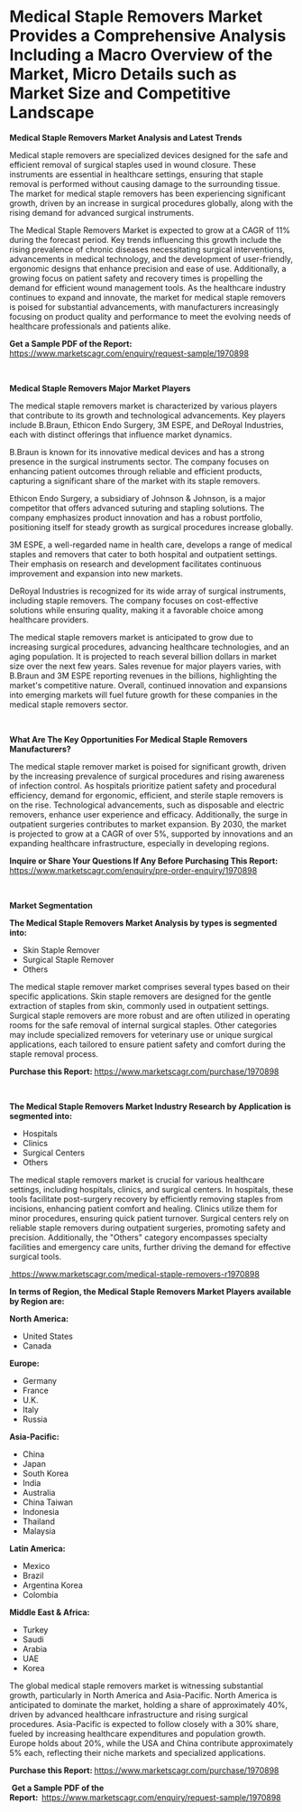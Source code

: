 <p><h1>Medical Staple Removers Market Provides a Comprehensive Analysis Including a Macro Overview of the Market, Micro Details such as Market Size and Competitive Landscape</h1></p><p><strong>Medical Staple Removers Market Analysis and Latest Trends</strong></p>
<p><p>Medical staple removers are specialized devices designed for the safe and efficient removal of surgical staples used in wound closure. These instruments are essential in healthcare settings, ensuring that staple removal is performed without causing damage to the surrounding tissue. The market for medical staple removers has been experiencing significant growth, driven by an increase in surgical procedures globally, along with the rising demand for advanced surgical instruments.</p><p>The Medical Staple Removers Market is expected to grow at a CAGR of 11% during the forecast period. Key trends influencing this growth include the rising prevalence of chronic diseases necessitating surgical interventions, advancements in medical technology, and the development of user-friendly, ergonomic designs that enhance precision and ease of use. Additionally, a growing focus on patient safety and recovery times is propelling the demand for efficient wound management tools. As the healthcare industry continues to expand and innovate, the market for medical staple removers is poised for substantial advancements, with manufacturers increasingly focusing on product quality and performance to meet the evolving needs of healthcare professionals and patients alike.</p></p>
<p><strong>Get a Sample PDF of the Report:&nbsp;</strong> <a href="https://www.marketscagr.com/enquiry/request-sample/1970898?utm_campaign=2031&utm_medium=2&utm_source=Github&utm_content=ia&utm_term=13042025&utm_id=medical-staple-removers">https://www.marketscagr.com/enquiry/request-sample/1970898</a></p>
<p>&nbsp;</p>
<p><strong>Medical Staple Removers Major Market Players</strong></p>
<p><p>The medical staple removers market is characterized by various players that contribute to its growth and technological advancements. Key players include B.Braun, Ethicon Endo Surgery, 3M ESPE, and DeRoyal Industries, each with distinct offerings that influence market dynamics.</p><p>B.Braun is known for its innovative medical devices and has a strong presence in the surgical instruments sector. The company focuses on enhancing patient outcomes through reliable and efficient products, capturing a significant share of the market with its staple removers.</p><p>Ethicon Endo Surgery, a subsidiary of Johnson & Johnson, is a major competitor that offers advanced suturing and stapling solutions. The company emphasizes product innovation and has a robust portfolio, positioning itself for steady growth as surgical procedures increase globally.</p><p>3M ESPE, a well-regarded name in health care, develops a range of medical staples and removers that cater to both hospital and outpatient settings. Their emphasis on research and development facilitates continuous improvement and expansion into new markets.</p><p>DeRoyal Industries is recognized for its wide array of surgical instruments, including staple removers. The company focuses on cost-effective solutions while ensuring quality, making it a favorable choice among healthcare providers.</p><p>The medical staple removers market is anticipated to grow due to increasing surgical procedures, advancing healthcare technologies, and an aging population. It is projected to reach several billion dollars in market size over the next few years. Sales revenue for major players varies, with B.Braun and 3M ESPE reporting revenues in the billions, highlighting the market's competitive nature. Overall, continued innovation and expansions into emerging markets will fuel future growth for these companies in the medical staple removers sector.</p></p>
<p>&nbsp;</p>
<p><strong>What Are The Key Opportunities For Medical Staple Removers Manufacturers?</strong></p>
<p><p>The medical staple remover market is poised for significant growth, driven by the increasing prevalence of surgical procedures and rising awareness of infection control. As hospitals prioritize patient safety and procedural efficiency, demand for ergonomic, efficient, and sterile staple removers is on the rise. Technological advancements, such as disposable and electric removers, enhance user experience and efficacy. Additionally, the surge in outpatient surgeries contributes to market expansion. By 2030, the market is projected to grow at a CAGR of over 5%, supported by innovations and an expanding healthcare infrastructure, especially in developing regions.</p></p>
<p><strong>Inquire or Share Your Questions If Any Before Purchasing This Report:</strong> <a href="https://www.marketscagr.com/enquiry/pre-order-enquiry/1970898?utm_campaign=2031&utm_medium=2&utm_source=Github&utm_content=ia&utm_term=13042025&utm_id=medical-staple-removers">https://www.marketscagr.com/enquiry/pre-order-enquiry/1970898</a></p>
<p>&nbsp;</p>
<p><strong>Market Segmentation</strong></p>
<p><strong>The Medical Staple Removers Market Analysis by types is segmented into:</strong></p>
<p><ul><li>Skin Staple Remover</li><li>Surgical Staple Remover</li><li>Others</li></ul></p>
<p><p>The medical staple remover market comprises several types based on their specific applications. Skin staple removers are designed for the gentle extraction of staples from skin, commonly used in outpatient settings. Surgical staple removers are more robust and are often utilized in operating rooms for the safe removal of internal surgical staples. Other categories may include specialized removers for veterinary use or unique surgical applications, each tailored to ensure patient safety and comfort during the staple removal process.</p></p>
<p><strong>Purchase this Report:&nbsp;</strong><a href="https://www.marketscagr.com/purchase/1970898?utm_campaign=2031&utm_medium=2&utm_source=Github&utm_content=ia&utm_term=13042025&utm_id=medical-staple-removers">https://www.marketscagr.com/purchase/1970898</a></p>
<p>&nbsp;</p>
<p><strong>The Medical Staple Removers Market Industry Research by Application is segmented into:</strong></p>
<p><ul><li>Hospitals</li><li>Clinics</li><li>Surgical Centers</li><li>Others</li></ul></p>
<p><p>The medical staple removers market is crucial for various healthcare settings, including hospitals, clinics, and surgical centers. In hospitals, these tools facilitate post-surgery recovery by efficiently removing staples from incisions, enhancing patient comfort and healing. Clinics utilize them for minor procedures, ensuring quick patient turnover. Surgical centers rely on reliable staple removers during outpatient surgeries, promoting safety and precision. Additionally, the "Others" category encompasses specialty facilities and emergency care units, further driving the demand for effective surgical tools.</p></p>
<p><a href="https://www.marketscagr.com/medical-staple-removers-r1970898?utm_campaign=2031&utm_medium=2&utm_source=Github&utm_content=ia&utm_term=13042025&utm_id=medical-staple-removers">&nbsp;https://www.marketscagr.com/medical-staple-removers-r1970898</a></p>
<p><strong>In terms of Region, the Medical Staple Removers Market Players available by Region are:</strong></p>
<p>
    <p> <strong> North America: </strong>
        <ul>
            <li>United States</li>
            <li>Canada</li>
        </ul>
        </p> 
    <p> <strong> Europe: </strong>
        <ul>
            <li>Germany</li>
            <li>France</li>
            <li>U.K.</li>
            <li>Italy</li>
            <li>Russia</li>
        </ul>
        </p> 
    <p> <strong> Asia-Pacific: </strong>
        <ul>
            <li>China</li>
            <li>Japan</li>
            <li>South Korea</li>
            <li>India</li>
            <li>Australia</li>
            <li>China Taiwan</li>
            <li>Indonesia</li>
            <li>Thailand</li>
            <li>Malaysia</li>
        </ul>
        </p> 
    <p> <strong> Latin America: </strong>
        <ul>
            <li>Mexico</li>
            <li>Brazil</li>
            <li>Argentina Korea</li>
            <li>Colombia</li>
        </ul>
        </p> 
    <p> <strong> Middle East & Africa: </strong>
        <ul>
            <li>Turkey</li>
            <li>Saudi</li>
            <li>Arabia</li>
            <li>UAE</li>
            <li>Korea</li>
        </ul>
    </p>
    </p>
<p><p>The global medical staple removers market is witnessing substantial growth, particularly in North America and Asia-Pacific. North America is anticipated to dominate the market, holding a share of approximately 40%, driven by advanced healthcare infrastructure and rising surgical procedures. Asia-Pacific is expected to follow closely with a 30% share, fueled by increasing healthcare expenditures and population growth. Europe holds about 20%, while the USA and China contribute approximately 5% each, reflecting their niche markets and specialized applications.</p></p>
<p><strong>Purchase this Report: </strong><a href="https://www.marketscagr.com/purchase/1970898?utm_campaign=2031&utm_medium=2&utm_source=Github&utm_content=ia&utm_term=13042025&utm_id=medical-staple-removers">https://www.marketscagr.com/purchase/1970898</a></p>
<p>&nbsp;<strong>Get a Sample PDF of the Report:&nbsp;&nbsp;</strong><a href="https://www.marketscagr.com/enquiry/request-sample/1970898?utm_campaign=2031&utm_medium=2&utm_source=Github&utm_content=ia&utm_term=13042025&utm_id=medical-staple-removers">https://www.marketscagr.com/enquiry/request-sample/1970898</a></p>
<p><strong></strong></p>
<p><p></p><p></p><p></p></p>